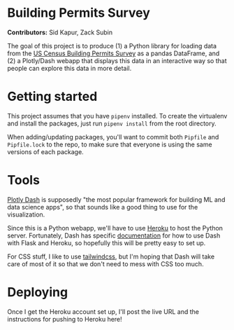 # Building Permits Survey
**Contributors:** Sid Kapur, Zack Subin

The goal of this project is to produce (1) a Python library for loading data from the [US Census Building Permits Survey](https://www.census.gov/construction/bps/) as a pandas DataFrame, and (2) a Plotly/Dash webapp that displays this data in an interactive way so that people can explore this data in more detail.

# Getting started

This project assumes that you have `pipenv` installed. To create the virtualenv and install the packages, just run `pipenv install` from the root directory.

When adding/updating packages, you'll want to commit both `Pipfile` and `Pipfile.lock` to the repo, to make sure that everyone is using the same versions of each package.

# Tools

[Plotly Dash](https://plotly.com/dash/) is supposedly "the most popular framework for building ML and data science apps", so that sounds like a good thing to use for the visualization.

Since this is a Python webapp, we'll have to use [Heroku](https://www.heroku.com/) to host the Python server. 
Fortunately, Dash has specific [documentation](https://dash.plotly.com/installation) for how to use Dash with Flask and Heroku, so hopefully this will be pretty easy to set up.

For CSS stuff, I like to use [tailwindcss](https://tailwindcss.com/), but I'm hoping that Dash will take care of most of it so that we don't need to mess with CSS too much.

# Deploying

Once I get the Heroku account set up, I'll post the live URL and the instructions for pushing to Heroku here!
